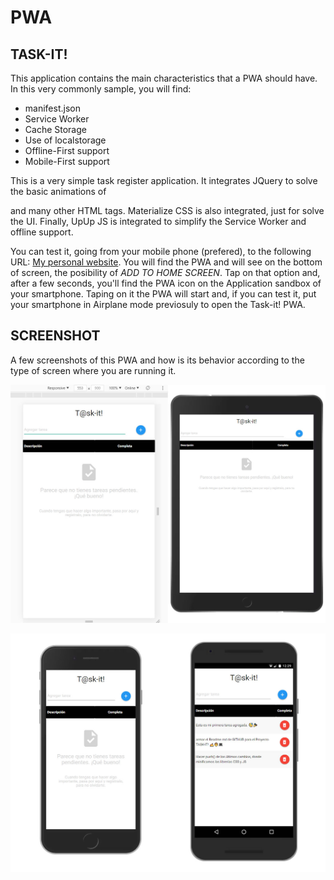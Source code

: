 # PWA
## TASK-IT!

This application contains the main characteristics that a PWA should have. In this very commonly sample, you will find:
* manifest.json
* Service Worker
* Cache Storage
* Use of localstorage
* Offline-First support
* Mobile-First support

This is a very simple task register application. It integrates JQuery to solve the basic animations of <div> and many other HTML tags. Materialize CSS is also integrated, just for solve the UI. Finally, UpUp JS is integrated to simplify the Service Worker and offline support.

You can test it, going from your mobile phone (prefered), to the following URL: [My personal website](https://ferpro.online/ejemplos/taskit/). You will find the PWA and will see on the bottom of screen, the posibility of *ADD TO HOME SCREEN*. Tap on that option and, after a few seconds, you'll find the PWA icon on the Application sandbox of your smartphone. Taping on it the PWA will start and, if you can test it, put your smartphone in Airplane mode previosuly to open the Task-it! PWA.


## SCREENSHOT
A few screenshots of this PWA and how is its behavior according to the type of screen where you are running it.

![Responsive web and Tablet](https://github.com/mobilepadawan/PWA/blob/main/Task-it/images/screenshots/responsive-home.jpg)

![Mobile viewer](https://github.com/mobilepadawan/PWA/blob/main/Task-it/images/screenshots/mobile-home.jpg)
